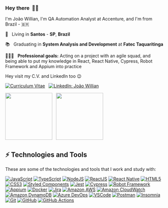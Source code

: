 <h3>Hey there &nbsp;🤙🏽</h3>

I'm João Willian, I'm QA Automation Analyst at Accenture, and I'm from Brazil - 🇧🇷

🏡 &nbsp; Living in **Santos** - **SP**, **Brazil**

📚 &nbsp; Graduating in **System Analysis and Development** at **Fatec Taquaritinga**

👨🏽‍💻 &nbsp; **Professional goals:** Acting on a project with an agile squad, and being able to put my knowledge in React, React Native, Cypress, Robot Framework and Appium into practice

Hey visit my C.V. and LinkedIn too 😉

[![Curriculum Vitae](https://img.shields.io/badge/-Curriculum%20Vitae-blue?style=flat&logo=readdotcv&link=https://github.com/joaowillianspejo/cv/)](https://github.com/joaowillianspejo/cv/) &nbsp; [![LinkedIn: João Willian](https://img.shields.io/badge/-LinkedIn-blue?style=flat&logo=Linkedin&logoColor=white&link=https://www.linkedin.com/in/joaowillianspejo/)](https://www.linkedin.com/in/joaowillianspejo)

<div style="display: inline_block;">
  <img height="150em" src="https://github-readme-stats.vercel.app/api?username=joaowillianspejo&show_icons=true&theme=highcontrast&include_all_commits=true&count_private=true"/>
  &nbsp;
  <img height="150em" src="https://github-readme-stats.vercel.app/api/top-langs/?username=joaowillianspejo&layout=compact&langs_count=7&theme=highcontrast"/>
 </a>
</div>

<h2>⚡️ Technologies and Tools</h2>

These are some of the technologies and tools that I work and study with:

[![JavaScript](https://img.shields.io/badge/-JavaScript-black?style=flat&logo=javascript&logoColor=F7DF1E&link=https://github.com/topics/javascript/)](https://github.com/topics/javascript)
[![TypeScript](https://img.shields.io/badge/-TypeScript-black?style=flat&logo=typescript&logoColor=3178C6&link=https://github.com/topics/typescript/)](https://github.com/topics/typescript)
[![NodeJS](https://img.shields.io/badge/-NodeJS-black?style=flat&logo=node.js&logoColor=339933&link=https://github.com/topics/nodejs/)](https://github.com/topics/nodejs)
[![ReactJS](https://img.shields.io/badge/-ReactJS-black?style=flat&logo=react&logoColor=61DAFB&link=https://github.com/topics/react/)](https://github.com/topics/react)
[![React Native](https://img.shields.io/badge/-React%20Native-black?style=flat&logo=react&logoColor=62DAFC&link=https://github.com/topics/react-native/)](https://github.com/topics/react-native)
[![HTML5](https://img.shields.io/badge/-HTML5-black?style=flat&logo=html5&logoColor=E34F26&link=https://github.com/topics/html/)](https://github.com/topics/html)
[![CSS3](https://img.shields.io/badge/-CSS3-black?style=flat&logo=css3&logoColor=1572B6&link=https://github.com/topics/css/)](https://github.com/topics/css)
[![Styled Components](https://img.shields.io/badge/-Styled%20Components-black?style=flat&logo=styled-components&logoColor=DB7093&link=https://github.com/styled-components)](https://github.com/styled-components)
[![Jest](https://img.shields.io/badge/-Jest-black?style=flat&logo=jest&logoColor=C21325&link=https://github.com/facebook/jest/)](https://github.com/facebook/jest)
[![Cypress](https://img.shields.io/badge/-Cypress-black?style=flat&logo=cypress&link=https://github.com/cypress-io/)](https://github.com/cypress-io)
[![Robot Framework](https://img.shields.io/badge/-Robot%20Framework-black?style=flat&logo=robotframework&link=https://github.com/robotframework/robotframework)](https://github.com/robotframework/robotframework)
[![Appium](https://img.shields.io/badge/-Appium-black?style=flat&logo=appium&logoColor=EE376D&link=https://github.com/appium)](https://github.com/appium)
[![Docker](https://img.shields.io/badge/-Docker-black?style=flat&logo=docker&logoColor=2496ED&link=https://github.com/topics/docker/)](https://github.com/topics/docker)
[![Jira](https://img.shields.io/badge/-Jira-black?style=flat&logo=jira&logoColor=0052CC&link=https://github.com/topics/aws/)](https://github.com/topics/aws)
[![Amazon AWS](https://img.shields.io/badge/-Amazon%20AWS-black?style=flat&logo=Amazon-AWS&link=https://github.com/topics/aws/)](https://github.com/topics/aws)
[![Amazon CloudWatch](https://img.shields.io/badge/-Amazon%20CloudWatch-black?style=flat&logo=Amazon-CloudWatch&link=https://github.com/topics/aws/)](https://github.com/topics/aws)
[![Amazon DynamoDB](https://img.shields.io/badge/-Amazon%20DynamoDB-black?style=flat&logo=Amazon-DynamoDB&logoColor=4053D6&link=https://github.com/topics/aws/)](https://github.com/topics/aws)
[![Azure DevOps](https://img.shields.io/badge/-Azure%20DevOps-black?style=flat&logo=azure-devops&logoColor=0078D7&link=https://code.visualstudio.com/)](https://code.visualstudio.com)
[![VSCode](https://img.shields.io/badge/-VSCode-black?style=flat&logo=visual-studio-code&logoColor=007ACC&link=https://code.visualstudio.com/)](https://code.visualstudio.com)
[![Postman](https://img.shields.io/badge/-Postman-black?style=flat&logo=postman&link=https://www.postman.com/)](https://www.postman.com/)
[![Insomnia](https://img.shields.io/badge/-Insomnia-black?style=flat&logo=insomnia&link=https://insomnia.rest/)](https://insomnia.rest)
[![Git](https://img.shields.io/badge/-Git-black?style=flat&logo=git&logoColor=F05032&link=https://github.com/topics/git/)](https://github.com/topics/git)
[![GitHub](https://img.shields.io/badge/-GitHub-black?style=flat&logo=github&link=https://github.com/topics/github-api/)](https://github.com/topics/github-api)
[![GitHub Actions](https://img.shields.io/badge/-GitHub%20Actions-black?style=flat&logo=github-actions&logoColor=2088FF&link=https://github.com/topics/github-api/)](https://github.com/topics/github-api)


<!--
**joaowillianspejo/joaowillianspejo** is a ✨ _special_ ✨ repository because its `README.md` (this file) appears on your GitHub profile.

Here are some ideas to get you started:

- 🔭 I’m currently working on ...
- 🌱 I’m currently learning ...
- 👯 I’m looking to collaborate on ...
- 🤔 I’m looking for help with ...
- 💬 Ask me about ...
- 📫 How to reach me: ...
- 😄 Pronouns: ...
- ⚡ Fun fact: ...
-->
